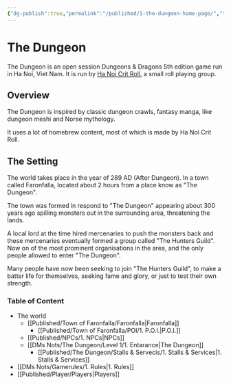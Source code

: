```yaml
---
{"dg-publish":true,"permalink":"/published/1-the-dungeon-home-page/","tags":["gardenEntry"]}
---
```


# The Dungeon
The Dungeon is an open session Dungeons & Dragons 5th edition game run in Ha Noi, Viet Nam. It is run by [Ha Noi Crit Roll](https://www.facebook.com/HanoiCritRoll/), a small roll playing group.

## Overview
The Dungeon is inspired by classic dungeon crawls, fantasy manga, like dungeon meshi and Norse mythology.

It uses a lot of homebrew content, most of which is made by Ha Noi Crit Roll.

## The Setting
The world takes place in the year of 289 AD (After Dungeon). In a town called Faronfalla, located about 2 hours from a place know as "The Dungeon". 

The town was formed in respond to "The Dungeon" appearing about 300 years ago spilling monsters out in the surrounding area, threatening the lands.

A local lord at the time hired mercenaries to push the monsters back and these mercenaries eventually formed a group called "The Hunters Guild". Now on of the most prominent organisations in the area, and the only people allowed to enter "The Dungeon".

Many people have now been seeking to join "The Hunters Guild", to make a batter life for themselves, seeking fame and glory, or just to test their own strength.
### Table of Content
- The world
	- [[Published/Town of Faronfalla/Faronfalla\|Faronfalla]]
		- [[Published/Town of Faronfalla/POI/1. P.O.I.\|P.O.I.]]
	- [[Published/NPCs/1. NPCs\|NPCs]]
	- [[DMs Nots/The Dungeon/Level 1/1. Entarance\|The Dungeon]]
		- [[Published/The Dungeon/Stalls & Servecis/1. Stalls & Services\|1. Stalls & Services]]
- [[DMs Nots/Gamerules/1. Rules\|1. Rules]]
- [[Published/Player/Players\|Players]]


